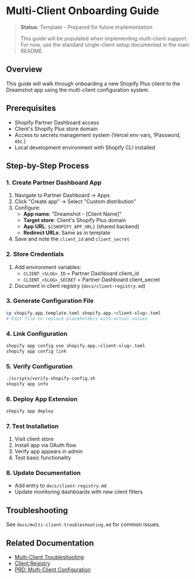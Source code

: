 # Multi-Client Onboarding Guide

> **Status:** Template - Prepared for future implementation
>
> This guide will be populated when implementing multi-client support. For now, use the standard single-client setup documented in the main README.

## Overview

This guide will walk through onboarding a new Shopify Plus client to the Dreamshot app using the multi-client configuration system.

## Prerequisites

- Shopify Partner Dashboard access
- Client's Shopify Plus store domain
- Access to secrets management system (Vercel env vars, 1Password, etc.)
- Local development environment with Shopify CLI installed

## Step-by-Step Process

### 1. Create Partner Dashboard App

1. Navigate to Partner Dashboard → Apps
2. Click "Create app" → Select "Custom distribution"
3. Configure:
    - **App name**: "Dreamshot - [Client Name]"
    - **Target store**: Client's Shopify Plus domain
    - **App URL**: `${SHOPIFY_APP_URL}` (shared backend)
    - **Redirect URLs**: Same as in template
4. Save and note the `client_id` and `client_secret`

### 2. Store Credentials

1. Add environment variables:
    - `CLIENT_<SLUG>_ID` = Partner Dashboard client_id
    - `CLIENT_<SLUG>_SECRET` = Partner Dashboard client_secret
2. Document in client registry (`docs/client-registry.md`)

### 3. Generate Configuration File

```bash
cp shopify.app.template.toml shopify.app.<client-slug>.toml
# Edit file to replace placeholders with actual values
```

### 4. Link Configuration

```bash
shopify app config use shopify.app.<client-slug>.toml
shopify app config link
```

### 5. Verify Configuration

```bash
./scripts/verify-shopify-config.sh
shopify app info
```

### 6. Deploy App Extension

```bash
shopify app deploy
```

### 7. Test Installation

1. Visit client store
2. Install app via OAuth flow
3. Verify app appears in admin
4. Test basic functionality

### 8. Update Documentation

- Add entry to `docs/client-registry.md`
- Update monitoring dashboards with new client filters

## Troubleshooting

See `docs/multi-client-troubleshooting.md` for common issues.

## Related Documentation

- [Multi-Client Troubleshooting](./multi-client-troubleshooting.md)
- [Client Registry](./client-registry.md)
- [PRD: Multi-Client Configuration](../prd/PRD-Multi-Client-Shopify-App-Configuration.md)
